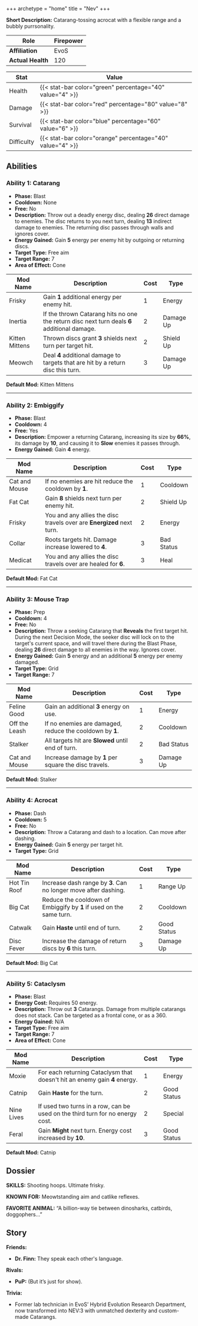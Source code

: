 +++
archetype = "home"
title = "Nev"
+++

**Short Description:** Catarang-tossing acrocat with a flexible range and a bubbly purrsonality.

| **Role**          | Firepower |
| ----------------- | --------- |
| **Affiliation**   | EvoS      |
| **Actual Health** | 120       |

| **Stat**   | **Value**                                                 |
| ---------- | --------------------------------------------------------- |
| Health     | {{< stat-bar color="green" percentage="40" value="4" >}}  |
| Damage     | {{< stat-bar color="red" percentage="80" value="8" >}}    |
| Survival   | {{< stat-bar color="blue" percentage="60" value="6" >}}   |
| Difficulty | {{< stat-bar color="orange" percentage="40" value="4" >}} |

## Abilities

### Ability 1: Catarang

- **Phase:** Blast
- **Cooldown:** None
- **Free:** No
- **Description:** Throw out a deadly energy disc, dealing **26** direct damage to enemies. The disc returns to you next turn, dealing **13** indirect damage to enemies. The returning disc passes through walls and ignores cover.
- **Energy Gained:** Gain **5** energy per enemy hit by outgoing or returning discs.
- **Target Type:** Free aim
- **Target Range:** 7
- **Area of Effect:** Cone

| **Mod Name**   | **Description**                                                                             | **Cost** | **Type**  |
| -------------- | ------------------------------------------------------------------------------------------- | -------- | --------- |
| Frisky         | Gain **1** additional energy per enemy hit.                                                 | 1        | Energy    |
| Inertia        | If the thrown Catarang hits no one the return disc next turn deals **6** additional damage. | 2        | Damage Up |
| Kitten Mittens | Thrown discs grant **3** shields next turn per target hit.                                  | 2        | Shield Up |
| Meowch         | Deal **4** additional damage to targets that are hit by a return disc this turn.            | 3        | Damage Up |

**Default Mod:** Kitten Mittens

---

### Ability 2: Embiggify

- **Phase:** Blast
- **Cooldown:** 4
- **Free:** Yes
- **Description:** Empower a returning Catarang, increasing its size by **66%**, its damage by **10**, and causing it to **Slow** enemies it passes through.
- **Energy Gained:** Gain **4** energy.


| **Mod Name**  | **Description**                                                       | **Cost** | **Type**   |
| ------------- | --------------------------------------------------------------------- | -------- | ---------- |
| Cat and Mouse | If no enemies are hit reduce the cooldown by **1**.                   | 1        | Cooldown   |
| Fat Cat       | Gain **8** shields next turn per enemy hit.                           | 2        | Shield Up  |
| Frisky        | You and any allies the disc travels over are **Energized** next turn. | 2        | Energy     |
| Collar        | Roots targets hit. Damage increase lowered to **4**.                  | 3        | Bad Status |
| Medicat       | You and any allies the disc travels over are healed for **6**.        | 3        | Heal       |

**Default Mod:** Fat Cat

---

### Ability 3: Mouse Trap

- **Phase:** Prep
- **Cooldown:** 4
- **Free:** No
- **Description:** Throw a seeking Catarang that **Reveals** the first target hit. During the next Decision Mode, the seeker disc will lock on to the target's current space, and will travel there during the Blast Phase, dealing **26** direct damage to all enemies in the way. Ignores cover.
- **Energy Gained:** Gain **5** energy and an additional **5** energy per enemy damaged.
- **Target Type:** Grid
- **Target Range:** 7

| **Mod Name**  | **Description**                                          | **Cost** | **Type**   |
| ------------- | -------------------------------------------------------- | -------- | ---------- |
| Feline Good   | Gain an additional **3** energy on use.                  | 1        | Energy     |
| Off the Leash | If no enemies are damaged, reduce the cooldown by **1**. | 2        | Cooldown   |
| Stalker       | All targets hit are **Slowed** until end of turn.        | 2        | Bad Status |
| Cat and Mouse | Increase damage by **1** per square the disc travels.    | 3        | Damage Up  |

**Default Mod:** Stalker

---

### Ability 4: Acrocat

- **Phase:** Dash
- **Cooldown:** 5
- **Free:** No
- **Description:** Throw a Catarang and dash to a location. Can move after dashing.
- **Energy Gained:** Gain **5** energy per target hit.
- **Target Type:** Grid

| **Mod Name** | **Description**                                                     | **Cost** | **Type**    |
| ------------ | ------------------------------------------------------------------- | -------- | ----------- |
| Hot Tin Roof | Increase dash range by **3**. Can no longer move after dashing.     | 1        | Range Up    |
| Big Cat      | Reduce the cooldown of Embiggify by **1** if used on the same turn. | 2        | Cooldown    |
| Catwalk      | Gain **Haste** until end of turn.                                   | 2        | Good Status |
| Disc Fever   | Increase the damage of return discs by **6** this turn.             | 3        | Damage Up   |

**Default Mod:** Big Cat

---

### Ability 5: Cataclysm

- **Phase:** Blast
- **Energy Cost:** Requires 50 energy.
- **Description:** Throw out **3** Catarangs. Damage from multiple catarangs does not stack. Can be targeted as a frontal cone, or as a 360.
- **Energy Gained:** N/A
- **Target Type:** Free aim
- **Target Range:** 7
- **Area of Effect:** Cone

| **Mod Name** | **Description**                                                                   | **Cost** | **Type**    |
| ------------ | --------------------------------------------------------------------------------- | -------- | ----------- |
| Moxie        | For each returning Cataclysm that doesn't hit an enemy gain **4** energy.         | 1        | Energy      |
| Catnip       | Gain **Haste** for the turn.                                                      | 2        | Good Status |
| Nine Lives   | If used two turns in a row, can be used on the third turn for no energy cost.     | 2        | Special     |
| Feral        | Gain **Might** next turn. Energy cost increased by **10**.                        | 3        | Good Status |

**Default Mod:** Catnip

## Dossier

**SKILLS:** Shooting hoops. Ultimate frisky.

**KNOWN FOR:** Meowtstanding aim and catlike reflexes.

**FAVORITE ANIMAL:** “A billion-way tie between dinosharks, catbirds, doggophers...”

## Story

**Friends:**

- **Dr. Finn:** They speak each other's language.

**Rivals:**

- **PuP:** (But it’s just for show).

**Trivia:**

- Former lab technician in EvoS’ Hybrid Evolution Research Department, now transformed into NEV:3 with unmatched dexterity and custom-made Catarangs.
